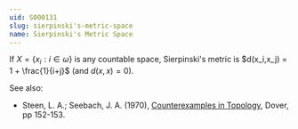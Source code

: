 ```yaml
---
uid: S000131
slug: sierpinski's-metric-space
name: Sierpinski's Metric Space
---
```

If $X = \{x_i : i \in \omega\}$ is any countable space, Sierpinski's metric is $d(x_i,x_j) = 1 + \frac{1}{i+j}$ (and $d(x,x) = 0$).

See also:

* Steen, L. A.; Seebach, J. A. (1970), [Counterexamples in Topology](http://books.google.com/books/about/Counterexamples_in_Topology.html?id=DkEuGkOtSrUC), Dover, pp 152-153.

